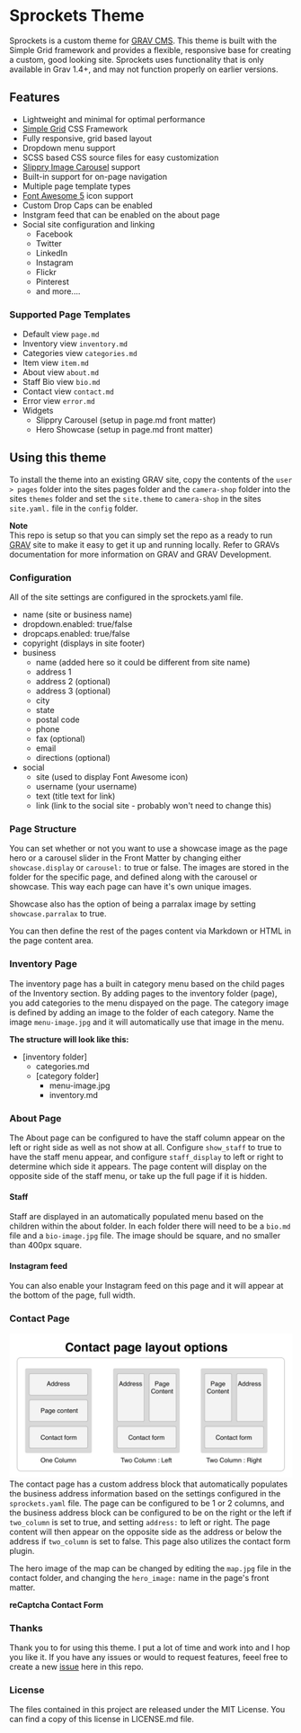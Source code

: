 # Sprockets Theme

Sprockets is a custom theme for [GRAV CMS](https://getgrav.org). This theme is built with the Simple Grid framework and provides a flexible, responsive base for creating a custom, good looking site. Sprockets uses functionality that is only available in Grav 1.4+, and may not function properly on earlier versions.

## Features

* Lightweight and minimal for optimal performance
* [Simple Grid](https://simplegrid.io/) CSS Framework
* Fully responsive, grid based layout
* Dropdown menu support
* SCSS based CSS source files for easy customization
* [Slippry Image Carousel](http://slippry.com) support
* Built-in support for on-page navigation
* Multiple page template types
* [Font Awesome 5](https://fontawesome.com) icon support
* Custom Drop Caps can be enabled
* Instgram feed that can be enabled on the about page
* Social site configuration and linking
  * Facebook
  * Twitter
  * LinkedIn
  * Instagram
  * Flickr
  * Pinterest
  * and more....

### Supported Page Templates

* Default view    `page.md`
* Inventory view  `inventory.md`
* Categories view `categories.md`
* Item view       `item.md`
* About view      `about.md`
* Staff Bio view  `bio.md`
* Contact view    `contact.md`
* Error view      `error.md`
* Widgets
  * Slippry Carousel (setup in page.md front matter)
  * Hero Showcase (setup in page.md front matter)

## Using this theme

To install the theme into an existing GRAV site, copy the contents of the `user > pages` folder into the sites pages folder and the `camera-shop` folder into the sites `themes` folder and set the `site.theme` to `camera-shop` in the sites `site.yaml.` file in the `config` folder.

**Note**   
This repo is setup so that you can simply set the repo as a ready to run [GRAV](http://getgrav.org) site to make it easy to get it up and running locally. Refer to GRAVs documentation for more information on GRAV and GRAV Development.

### Configuration

All of the site settings are configured in the sprockets.yaml file.

* name (site or business name)
* dropdown.enabled: true/false
* dropcaps.enabled: true/false
* copyright (displays in site footer)
* business
  * name (added here so it could be different from site name)
  * address 1
  * address 2 (optional)
  * address 3 (optional)
  * city
  * state
  * postal code
  * phone
  * fax (optional)
  * email
  * directions (optional)
* social
  * site (used to display Font Awesome icon)
  * username (your username)
  * text (title text for link)
  * link (link to the social site - probably won't need to change this)

### Page Structure

You can set whether or not you want to use a showcase image as the page hero or a carousel slider in the Front Matter by changing either `showcase.display` or `carousel:` to true or false. The images are stored in the folder for the specific page, and defined along with the carousel or showcase. This way each page can have it's own unique images.

Showcase also has the option of being a parralax image by setting `showcase.parralax` to true.

You can then define the rest of the pages content via Markdown or HTML in the page content area.

### Inventory Page

The inventory page has a built in category menu based on the child pages of the Inventory section. By adding pages to the inventory folder (page), you add categories to the menu dispayed on the page. The category image is defined by adding an image to the folder of each category. Name the image `menu-image.jpg` and it will automatically use that image in the menu.

**The structure will look like this:**   
* [inventory folder]
  * categories.md
  * [category folder]
    * menu-image.jpg
    * inventory.md

### About Page

The About page can be configured to have the staff column appear on the left or right side as well as not show at all. Configure `show_staff` to true to have the staff menu appear, and configure `staff_display` to left or right to determine which side it appears. The page content will display on the opposite side of the staff menu, or take up the full page if it is hidden.

#### Staff

Staff are displayed in an automatically populated menu based on the children within the about folder. In each folder there will need to be a `bio.md` file and a `bio-image.jpg` file. The image should be square, and no smaller than 400px square.

#### Instagram feed

You can also enable your Instagram feed on this page and it will appear at the bottom of the page, full width.

### Contact Page
![contact page layouts](contact-page-layouts.jpg)
The contact page has a custom address block that automatically populates the business address information based on the settings configured in the `sprockets.yaml` file. The page can be configured to be 1 or 2 columns, and the business address block can be configured to be on the right or the left if `two_column` is set to true, and setting `address:` to left or right. The page content will then appear on the opposite side as the address or below the address if `two_column` is set to false. This page also utilizes the contact form plugin.

The hero image of the map can be changed by editing the `map.jpg` file in the contact folder, and changing the `hero_image:` name in the page's front matter.

**reCaptcha Contact Form**   


### Thanks

Thank you to for using this theme. I put a lot of time and work into and I hop you like it. If you have any issues or would to request features, feeel free to create a new [issue](https://github.com/retsoced/sprockets/issues) here in this repo.

### License
The files contained in this project are released under the MIT License. You can find a copy of this license in LICENSE.md file.
